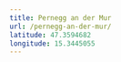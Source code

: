 ```yaml
---
title: Pernegg an der Mur
url: /pernegg-an-der-mur/
latitude: 47.3594682
longitude: 15.3445055
---
```

